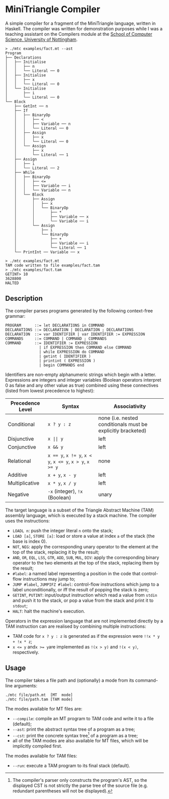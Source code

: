 # MiniTriangle Compiler

A simple compiler for a fragment of the MiniTriangle language, written in Haskell.
The compiler was written for demonstration purposes while I was a teaching assistant on the Compilers module at the [School of Computer Science, University of Nottingham](https://www.nottingham.ac.uk/computerscience/).

```
> ./mtc examples/fact.mt --ast
Program
├── Declarations
│   ├── Initialise
│   │   ├── n
│   │   └── Literal ── 0
│   ├── Initialise
│   │   ├── x
│   │   └── Literal ── 0
│   └── Initialise
│       ├── i
│       └── Literal ── 0
└── Block
    ├── GetInt ── n
    ├── If
    │   ├── BinaryOp
    │   │   ├── <
    │   │   ├── Variable ── n
    │   │   └── Literal ── 0
    │   ├── Assign
    │   │   ├── x
    │   │   └── Literal ── 0
    │   └── Assign
    │       ├── x
    │       └── Literal ── 1
    ├── Assign
    │   ├── i
    │   └── Literal ── 2
    ├── While
    │   ├── BinaryOp
    │   │   ├── <=
    │   │   ├── Variable ── i
    │   │   └── Variable ── n
    │   └── Block
    │       ├── Assign
    │       │   ├── x
    │       │   └── BinaryOp
    │       │       ├── *
    │       │       ├── Variable ── x
    │       │       └── Variable ── i
    │       └── Assign
    │           ├── i
    │           └── BinaryOp
    │               ├── +
    │               ├── Variable ── i
    │               └── Literal ── 1
    └── PrintInt ── Variable ── x
```

```
> ./mtc examples/fact.mt
TAM code written to file examples/fact.tam
> ./mtc examples/fact.tam
GETINT> 10
3628800
HALTED
```

## Description

The compiler parses programs generated by the following context-free grammar:

```
PROGRAM      ::= let DECLARATIONS in COMMAND
DECLARATIONS ::= DECLARATION | DECLARATION ; DECLARATIONS
DECLARATION  ::= var IDENTIFIER | var IDENTIFIER := EXPRESSION
COMMANDS     ::= COMMAND | COMMAND ; COMMANDS
COMMAND      ::= IDENTIFIER := EXPRESSION
               | if EXPRESSION then COMMAND else COMMAND
               | while EXPRESSION do COMMAND
               | getint ( IDENTIFIER )
               | printint ( EXPRESSION )
               | begin COMMANDS end
```

Identifiers are non-empty alphanumeric strings which begin with a letter.
Expressions are integers and integer variables (Boolean operators interpret 0 as false and any other value as true) combined using these connectives (listed from lowest precedence to highest):

| Precedence Level | Syntax                                                   | Associativity                                                |
| ---------------- | -------------------------------------------------------- | ------------------------------------------------------------ |
| Conditional      | `x ? y : z`                                              | none (i.e. nested conditionals must be explicitly bracketed) |
| Disjunctive      | <code>x &#124;&#124; y</code>                            | left                                                         |
| Conjunctive      | `x && y`                                                 | left                                                         |
| Relational       | `x == y`, `x != y`, `x < y`, `x <= y`, `x > y`, `x >= y` | none                                                         |
| Additive         | `x + y`, `x - y`                                         | left                                                         |
| Multiplicative   | `x * y`, `x / y`                                         | left                                                         |
| Negative         | `-x` (integer), `!x` (Boolean)                           | unary                                                        |

The target language is a subset of the Triangle Abstract Machine (TAM) assembly language, which is executed by a stack machine.
The compiler uses the instructions:
* `LOADL n`: push the integer literal `n` onto the stack;
* `LOAD [a]`, `STORE [a]`: load or store a value at index `a` of the stack (the base is index 0).
* `NOT`, `NEG`: apply the corresponding unary operator to the element at the top of the stack, replacing it by the result;
* `AND`, `OR`, `EQL`, `LSS`, `GTR`, `ADD`, `SUB`, `MUL`, `DIV`: apply the corresponding binary operator to the two elements at the top of the stack, replacing them by the result;
* `#label`: a named label representing a position in the code that control-flow instructions may jump to;
* `JUMP #label`, `JUMPIFZ #label`: control-flow instructions which jump to a label unconditionally, or iff the result of popping the stack is zero;
* `GETINT`, `PUTINT`: input/output instruction which read a value from `stdin` and push it to the stack, or pop a value from the stack and print it to `stdout`;
* `HALT`: halt the machine's execution.

Operators in the expression language that are not implemented directly by a TAM instruction can are realised by combining multiple instructions:
* TAM code for `x ? y : z` is generated as if the expression were `!!x * y + !x * z`;
* `x <= y` and`x >= y`are implemented as `!(x > y)` and `!(x < y)`, respectively.

## Usage

The compiler takes a file path and (optionally) a mode from its command-line arguments:

```
./mtc file/path.mt  [MT  mode]
./mtc file/path.tam [TAM mode]
```

The modes available for MT files are:
* `--compile`:   compile an MT program to TAM code and write it to a file (default);
* `--ast`:       print the abstract syntax tree of a program as a tree;
* `--cst`:       print the concrete syntax tree[^1] of a program as a tree;
* all of the TAM modes are also available for MT files, which will be implicitly compiled first.

[^1]: The compiler's parser only constructs the program's AST, so the displayed CST is not strictly the parse tree of the source file (e.g. redundant parentheses will not be displayed).

The modes available for TAM files:
* `--run`:       execute a TAM program to its final stack (default).
